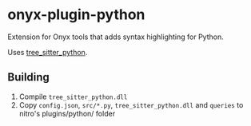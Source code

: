 # onyx-plugin-python

Extension for Onyx tools that adds syntax highlighting for Python.

Uses [tree_sitter_python](https://github.com/tree-sitter/tree-sitter-python).

## Building
1. Compile `tree_sitter_python.dll`
2. Copy `config.json`, `src/*.py`, `tree_sitter_python.dll` and `queries` to nitro's plugins/python/ folder
